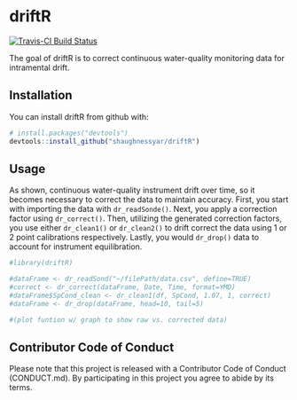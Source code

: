 
<!-- README.md is generated from README.Rmd. Please edit that file -->
driftR
======

[![Travis-CI Build Status](https://travis-ci.org/shaughnessyar/driftR.svg?branch=master)](https://travis-ci.org/shaughnessyar/driftR)

The goal of driftR is to correct continuous water-quality monitoring data for intramental drift.

Installation
------------

You can install driftR from github with:

``` r
# install.packages("devtools")
devtools::install_github("shaughnessyar/driftR")
```

Usage
-----

As shown, continuous water-quality instrument drift over time, so it becomes necessary to correct the data to maintain accuracy. First, you start with importing the data with `dr_readSonde()`. Next, you apply a correction factor using `dr_correct()`. Then, utilizing the generated correction factors, you use either `dr_clean1()` or `dr_clean2()` to drift correct the data using 1 or 2 point calibrations respectively. Lastly, you would `dr_drop()` data to account for instrument equilibration.

``` r
#library(driftR)

#dataFrame <- dr_readSond("~/filePath/data.csv", define=TRUE)
#correct <- dr_correct(dataFrame, Date, Time, format=YMD)
#dataFrame$SpCond_clean <- dr_clean1(df, SpCond, 1.07, 1, correct)
#dataFrame <- dr_drop(dataFrame, head=10, tail=5)

#(plot funtion w/ graph to show raw vs. corrected data)
```

Contributor Code of Conduct
---------------------------

Please note that this project is released with a Contributor Code of Conduct (CONDUCT.md). By participating in this project you agree to abide by its terms.

